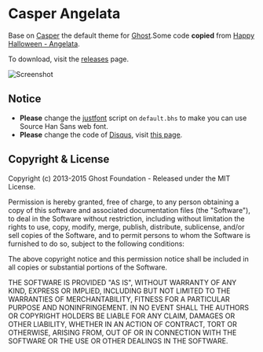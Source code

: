 # Casper Angelata

Base on [Casper](https://github.com/TryGhost/Casper) the default theme for [Ghost](http://github.com/tryghost/ghost/).Some code **copied** from [Happy Halloween - Angelata](http://codepen.io/atomistheman/details/AEacD/).

To download, visit the [releases](https://github.com/FradSer/Casper-Angelata/releases) page.

![Screenshot](http://d.pr/i/19srB+ "Screenshot of Casper Angelata")

## Notice

- **Please** change the [justfont](http://en.justfont.com) script on `default.bhs` to make you can use Source Han Sans web font.
- **Please** change the code of [Disqus](https://disqus.com "Recommended Discussions · Disqus"), visit [this page](http://fradser.me/2015/06/01/ghost-zhong-shi-yong-disqus-zong-jie/ "Ghost 中使用 Disqus 总结").

## Copyright & License

Copyright (c) 2013-2015 Ghost Foundation - Released under the MIT License.

Permission is hereby granted, free of charge, to any person obtaining a copy of this software and associated documentation files (the "Software"), to deal in the Software without restriction, including without limitation the rights to use, copy, modify, merge, publish, distribute, sublicense, and/or sell copies of the Software, and to permit persons to whom the Software is furnished to do so, subject to the following conditions:

The above copyright notice and this permission notice shall be included in all copies or substantial portions of the Software.

THE SOFTWARE IS PROVIDED "AS IS", WITHOUT WARRANTY OF ANY KIND, EXPRESS OR IMPLIED, INCLUDING BUT NOT LIMITED TO THE WARRANTIES OF MERCHANTABILITY, FITNESS FOR A PARTICULAR PURPOSE AND
NONINFRINGEMENT. IN NO EVENT SHALL THE AUTHORS OR COPYRIGHT HOLDERS BE LIABLE FOR ANY CLAIM, DAMAGES OR OTHER LIABILITY, WHETHER IN AN ACTION OF CONTRACT, TORT OR OTHERWISE, ARISING FROM, OUT OF OR IN CONNECTION WITH THE SOFTWARE OR THE USE OR OTHER DEALINGS IN THE SOFTWARE.
